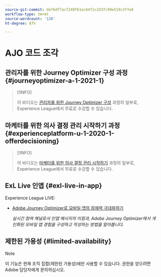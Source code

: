 ```yaml
---
source-git-commit: def6df7acf248f61ac64f1c2d3fc99e519c3ffe6
workflow-type: tm+mt
source-wordcount: '120'
ht-degree: 87%

---
```

# AJO 코드 조각

## 관리자를 위한 Journey Optimizer 구성 과정 {#journeyoptimizer-a-1-2021-1}

>[!INFO]
>
> 이 비디오는 [관리자를 위한 Journey Optimizer 구성](https://experienceleague.adobe.com/docs/courses/using/journeyoptimizer-a-1-2021-1.html?lang=ko) 과정의 일부로, Experience League에서 무료로 수강할 수 있습니다.

## 마케터를 위한 의사 결정 관리 시작하기 과정 {#experienceplatform-u-1-2020-1-offerdecisioning}

>[!INFO]
>
> 이 비디오는 [마케터를 위한 의사 결정 관리 시작하기](https://experienceleague.adobe.com/docs/courses/using/experienceplatform-u-1-2020-1-offerdecisioning.html?lang=ko) 과정의 일부로, Experience League에서 무료로 수강할 수 있습니다.

## ExL Live 인앱 {#exl-live-in-app}

Experience League LIVE:

* [Adobe Journey Optimizer로 모바일 앱의 잠재력 극대화하기](https://experienceleague.adobe.com/docs/events/experience-league-live-recordings/episodes/exl-live-episode-5-24-23.html?lang=ko)

  *실시간 참여 채널로서 인앱 메시지의 이점과, Adobe Journey Optimizer에서 개인화된 모바일 앱 경험을 구성하고 작성하는 방법을 알아봅니다.*

## 제한된 가용성 {#limited-availability}

>[!NOTE]
>
>이 기능은 현재 조직 집합(제한된 가용성)에만 사용할 수 있습니다. 권한을 얻으려면 Adobe 담당자에게 문의하십시오.

